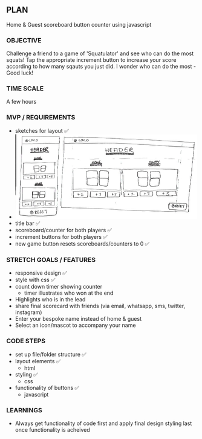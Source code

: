 ## PLAN

Home & Guest scoreboard button counter using javascript

### OBJECTIVE

Challenge a friend to a game of 'Squatulator' and see who can do the most squats!
Tap the appropriate increment button to increase your score according to how many sqauts you just did. I wonder who can do the most - Good luck!

### TIME SCALE

A few hours

### MVP / REQUIREMENTS

- sketches for layout ✅
- ![sketches of the screen layout for mobile and desktop view](_assets/layoutSketches.png)
- title bar ✅
- scoreboard/counter for both players ✅
- increment buttons for both players ✅
- new game button resets scoreboards/counters to 0 ✅

### STRETCH GOALS / FEATURES

- responsive design ✅
- style with css ✅
- count down timer showing counter
  - timer illustrates who won at the end
- Highlights who is in the lead
- share final scorecard with friends (via email, whatsapp, sms, twitter, instagram)
- Enter your bespoke name instead of home & guest
- Select an icon/mascot to accompany your name

### CODE STEPS

- set up file/folder structure ✅
- layout elements ✅
  - html
- styling ✅
  - css
- functionality of buttons ✅
  - javascript

### LEARNINGS

- Always get functionality of code first and apply final design styling last once functionality is acheived
